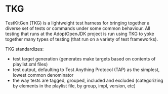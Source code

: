# TKG 

TestKitGen (TKG) is a lightweight test harness for bringing together a diverse set of tests or commands under some common behaviour.  All testing that runs at the AdoptOpenJDK project is run using TKG to yoke together many types of testing (that run on a variety of test frameworks).  

TKG standardizes: 
- test target generation (generates make targets based on contents of playlist.xml files)
- test output, defaulting to Test Anything Protocol (TAP) as the simplest, lowest common denominator
- the way tests are tagged, grouped, included and excluded (categorizing by elements in the playlist file, by group, impl, version, etc)

